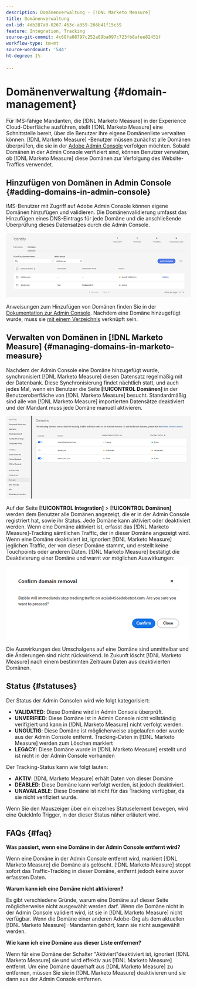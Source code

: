 ```yaml
---
description: Domänenverwaltung - [!DNL Marketo Measure]
title: Domänenverwaltung
exl-id: 4db287a0-0267-463c-a359-266b41f15c59
feature: Integration, Tracking
source-git-commit: 4c68fa08797c252a89ba097c723fb8afee82451f
workflow-type: tm+mt
source-wordcount: '544'
ht-degree: 1%

---
```


# Domänenverwaltung {#domain-management}

Für IMS-fähige Mandanten, die [!DNL Marketo Measure] in der Experience Cloud-Oberfläche ausführen, stellt [!DNL Marketo Measure] eine Schnittstelle bereit, über die Benutzer ihre eigene Domänenliste verwalten können. [!DNL Marketo Measure] -Benutzer müssen zunächst alle Domänen überprüfen, die sie in der [Adobe Admin Console](https://adminconsole.adobe.com/) verfolgen möchten. Sobald Domänen in der Admin Console verifiziert sind, können Benutzer verwalten, ob [!DNL Marketo Measure] diese Domänen zur Verfolgung des Website-Traffics verwendet.

## Hinzufügen von Domänen in Admin Console {#adding-domains-in-admin-console}

IMS-Benutzer mit Zugriff auf Adobe Admin Console können eigene Domänen hinzufügen und validieren. Die Domänenvalidierung umfasst das Hinzufügen eines DNS-Eintrags für jede Domäne und die anschließende Überprüfung dieses Datensatzes durch die Admin Console.

![](assets/domain-management-1.png)

Anweisungen zum Hinzufügen von Domänen finden Sie in der [Dokumentation zur Admin Console](https://helpx.adobe.com/enterprise/using/add-domains-directories.html). Nachdem eine Domäne hinzugefügt wurde, muss sie [mit einem Verzeichnis](https://helpx.adobe.com/enterprise/using/add-domains-directories.html#link-domains-to-directoies) verknüpft sein.

## Verwalten von Domänen in [!DNL Marketo Measure] {#managing-domains-in-marketo-measure}

Nachdem der Admin Console eine Domäne hinzugefügt wurde, synchronisiert [!DNL Marketo Measure] diesen Datensatz regelmäßig mit der Datenbank. Diese Synchronisierung findet nächtlich statt, und auch jedes Mal, wenn ein Benutzer die Seite **[!UICONTROL Domänen]** in der Benutzeroberfläche von [!DNL Marketo Measure] besucht. Standardmäßig sind alle von [!DNL Marketo Measure] importierten Datensätze deaktiviert und der Mandant muss jede Domäne manuell aktivieren.

![](assets/domain-management-2.png)

Auf der Seite **[!UICONTROL Integration]** > **[!UICONTROL Domänen]** werden dem Benutzer alle Domänen angezeigt, die er in der Admin Console registriert hat, sowie ihr Status. Jede Domäne kann aktiviert oder deaktiviert werden. Wenn eine Domäne aktiviert ist, erfasst das [!DNL Marketo Measure]-Tracking sämtlichen Traffic, der in dieser Domäne angezeigt wird. Wenn eine Domäne deaktiviert ist, ignoriert [!DNL Marketo Measure] jeglichen Traffic, der von dieser Domäne stammt, und erstellt keine Touchpoints oder anderen Daten. [!DNL Marketo Measure] bestätigt die Deaktivierung einer Domäne und warnt vor möglichen Auswirkungen:

![](assets/domain-management-3.png)

Die Auswirkungen des Umschalgens auf eine Domäne sind unmittelbar und die Änderungen sind nicht rückwirkend. In Zukunft löscht [!DNL Marketo Measure] nach einem bestimmten Zeitraum Daten aus deaktivierten Domänen.

## Status {#statuses}

Der Status der Admin Consolen wird wie folgt kategorisiert:

* **VALIDATED**: Diese Domäne wird in Admin Console überprüft.
* **UNVERIFIED**: Diese Domäne ist in Admin Console nicht vollständig verifiziert und kann in [!DNL Marketo Measure] nicht verfolgt werden.
* **UNGÜLTIG**: Diese Domäne ist möglicherweise abgelaufen oder wurde aus der Admin Console entfernt. Tracking-Daten in [!DNL Marketo Measure] werden zum Löschen markiert
* **LEGACY**: Diese Domäne wurde in [!DNL Marketo Measure] erstellt und ist nicht in der Admin Console vorhanden

Der Tracking-Status kann wie folgt lauten:

* **AKTIV**: [!DNL Marketo Measure] erhält Daten von dieser Domäne
* **DEABLED**: Diese Domäne kann verfolgt werden, ist jedoch deaktiviert.
* **UNAVAILABLE**: Diese Domäne ist nicht für das Tracking verfügbar, da sie nicht verifiziert wurde.

Wenn Sie den Mauszeiger über ein einzelnes Statuselement bewegen, wird eine QuickInfo Trigger, in der dieser Status näher erläutert wird.

## FAQs {#faq}

**Was passiert, wenn eine Domäne in der Admin Console entfernt wird?**

Wenn eine Domäne in der Admin Console entfernt wird, markiert [!DNL Marketo Measure] die Domäne als gelöscht. [!DNL Marketo Measure] stoppt sofort das Traffic-Tracking in dieser Domäne, entfernt jedoch keine zuvor erfassten Daten.

**Warum kann ich eine Domäne nicht aktivieren?**

Es gibt verschiedene Gründe, warum eine Domäne auf dieser Seite möglicherweise nicht ausgewählt werden darf. Wenn die Domäne nicht in der Admin Console validiert wird, ist sie in [!DNL Marketo Measure] nicht verfügbar. Wenn die Domäne einer anderen Adobe-Org als dem aktuellen [!DNL Marketo Measure] -Mandanten gehört, kann sie nicht ausgewählt werden.

**Wie kann ich eine Domäne aus dieser Liste entfernen?**

Wenn für eine Domäne der Schalter &quot;Aktiviert&quot;deaktiviert ist, ignoriert [!DNL Marketo Measure] sie und wird effektiv aus [!DNL Marketo Measure] entfernt. Um eine Domäne dauerhaft aus [!DNL Marketo Measure] zu entfernen, müssen Sie sie in [!DNL Marketo Measure] deaktivieren und sie dann aus der Admin Console entfernen.
